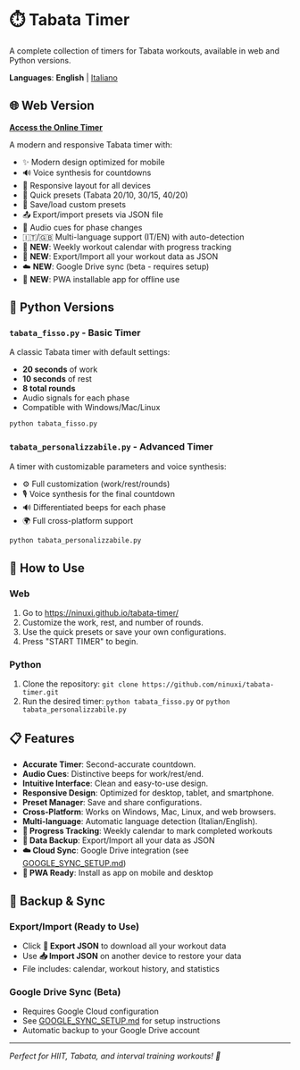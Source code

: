 # ⏱️ Tabata Timer

A complete collection of timers for Tabata workouts, available in web and Python versions.

**Languages**: **English** | [Italiano](README.it.md)

## 🌐 Web Version
**[Access the Online Timer](https://ninuxi.github.io/tabata-timer/)**

A modern and responsive Tabata timer with:
- ✨ Modern design optimized for mobile
- 🔊 Voice synthesis for countdowns
- 📱 Responsive layout for all devices
- 🎯 Quick presets (Tabata 20/10, 30/15, 40/20)
- 💾 Save/load custom presets
- 📤 Export/import presets via JSON file
- 🔔 Audio cues for phase changes
- 🇮🇹/🇬🇧 Multi-language support (IT/EN) with auto-detection
- 📅 **NEW**: Weekly workout calendar with progress tracking
- 💾 **NEW**: Export/Import all your workout data as JSON
- ☁️ **NEW**: Google Drive sync (beta - requires setup)
- 📲 **NEW**: PWA installable app for offline use

## 🐍 Python Versions

### `tabata_fisso.py` - Basic Timer
A classic Tabata timer with default settings:
- **20 seconds** of work
- **10 seconds** of rest
- **8 total rounds**
- Audio signals for each phase
- Compatible with Windows/Mac/Linux

```bash
python tabata_fisso.py
```

### `tabata_personalizzabile.py` - Advanced Timer
A timer with customizable parameters and voice synthesis:
- ⚙️ Full customization (work/rest/rounds)
- 🎙️ Voice synthesis for the final countdown
- 🔊 Differentiated beeps for each phase
- 🌍 Full cross-platform support

```bash
python tabata_personalizzabile.py
```

## 🚀 How to Use

### Web
1. Go to https://ninuxi.github.io/tabata-timer/
2. Customize the work, rest, and number of rounds.
3. Use the quick presets or save your own configurations.
4. Press "START TIMER" to begin.

### Python
1. Clone the repository: `git clone https://github.com/ninuxi/tabata-timer.git`
2. Run the desired timer: `python tabata_fisso.py` or `python tabata_personalizzabile.py`

## 📋 Features

- **Accurate Timer**: Second-accurate countdown.
- **Audio Cues**: Distinctive beeps for work/rest/end.
- **Intuitive Interface**: Clean and easy-to-use design.
- **Responsive Design**: Optimized for desktop, tablet, and smartphone.
- **Preset Manager**: Save and share configurations.
- **Cross-Platform**: Works on Windows, Mac, Linux, and web browsers.
- **Multi-language**: Automatic language detection (Italian/English).
- **📅 Progress Tracking**: Weekly calendar to mark completed workouts
- **💾 Data Backup**: Export/Import all your data as JSON
- **☁️ Cloud Sync**: Google Drive integration (see [GOOGLE_SYNC_SETUP.md](GOOGLE_SYNC_SETUP.md))
- **📲 PWA Ready**: Install as app on mobile and desktop

## 💾 Backup & Sync

### Export/Import (Ready to Use)
- Click **💾 Export JSON** to download all your workout data
- Use **📥 Import JSON** on another device to restore your data
- File includes: calendar, workout history, and statistics

### Google Drive Sync (Beta)
- Requires Google Cloud configuration
- See [GOOGLE_SYNC_SETUP.md](GOOGLE_SYNC_SETUP.md) for setup instructions
- Automatic backup to your Google Drive account

---

*Perfect for HIIT, Tabata, and interval training workouts! 💪*